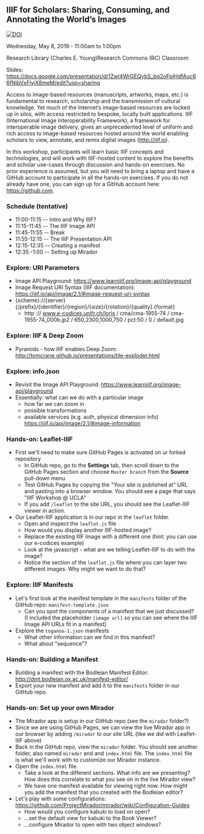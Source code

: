 ## IIIF for Scholars: Sharing, Consuming, and Annotating the World’s Images

[![DOI](https://zenodo.org/badge/185241561.svg)](https://zenodo.org/badge/latestdoi/185241561)

Wednesday, May 8, 2019 - 11:00am to 1:00pm

Research Library (Charles E. Young)Research Commons (RC) Classroom

Slides: https://docs.google.com/presentation/d/1Zwl4WrGEQybS_bq2oFpjHdfAuc66fNjbVxFlyjX8meM/edit?usp=sharing

Access to image-based resources (manuscripts, artworks, maps, etc.) is fundamental to research, scholarship and the transmission of cultural knowledge. Yet much of the Internet’s image-based resources are locked up in silos, with access restricted to bespoke, locally built applications. IIIF (International Image Interoperability Framework), a framework for interoperable image delivery, gives an unprecedented level of uniform and rich access to image-based resources hosted around the world enabling scholars to view, annotate, and remix digital images (http://iiif.io).

In this workshop, participants will learn basic IIIF concepts and technologies, and will work with IIIF-hosted content to explore the benefits and scholar use-cases through discussion and hands-on exercises. No prior experience is assumed, but you will need to bring a laptop and have a GitHub account to participate in all the hands-on exercises. If you do not already have one, you can sign up for a GitHub account here: https://github.com.

### Schedule (tentative)
* 11:00-11:15 -- Intro and Why IIIF?
* 11:15-11:45 -- The IIIF Image API
* 11:45-11:55 -- Break
* 11:55-12:15 -- The IIIF Presentation API
* 12:15-12:35 -- Creating a manifest
* 12:35 -1:00 -- Setting up Mirador

### Explore: URI Parameters
* Image API Playground: https://www.learniiif.org/image-api/playground
* Image Request URI Syntax (IIIF documentation): https://iiif.io/api/image/2.1/#image-request-uri-syntax
* {scheme}://{server}{/prefix}/{identifier}/{region}/{size}/{rotation}/{quality}.{format}
    * http :// www.e-codices.unifr.ch/loris / cma/cma-1955-74 / cma-1955-74_000b.jp2 / 650,2300,1000,750 / pct:50 / 0 / default.jpg

### Explore: IIIF & Deep Zoom
* Pyramids - how IIIF enables Deep Zoom: http://tomcrane.github.io/presentations/tile-exploder.html

### Explore: info.json
* Revisit the Image API Playground: https://www.learniiif.org/image-api/playground
* Essentially: what can we do with a particular image
    * how far we can zoom in
    * possible transformations
    * available services (e.g. auth, physical dimension info)
https://iiif.io/api/image/2.1/#image-information

### Hands-on: Leaflet-IIIF
* First we'll need to make sure GitHub Pages is activated on ur forked repository
    * In GitHub repo, go to the **Settings** tab, then scroll down to the GitHub Pages section and choose `Master branch` from the **Source** pull-down menu
    * Test GitHub Pages by copying the "Your site is published at" URL and pasting into a browser window. You should see a page that says "IIIF Workshop @ UCLA"
    * If you add `/leaflet` to the site URL, you should see the Leaflet-IIIF viewer in action.
* Our Leaflet-IIIF application is in our repo in the `leaflet` folder.
    * Open and inspect the `leaflet.js` file
    * How would you display another IIIF-hosted image?
    * Replace the existing IIIF image with a different one (hint: you can use our e-codices example)
    * Look at the javascript - what are we telling Leaflet-IIIF to do with the image?
    * Notice the section of the `leaflet.js` file where you can layer two different images. Why might we want to do that?

### Explore: IIIF Manifests
* Let's first look at the manifest template in the `manifests` folder of the GitHub repo: `manifest-template.json`
    * Can you spot the components of a manifest that we just discussed? (I included the placeholder `[image url]` so you can see where the IIIF Image API URLs fit in a manifest)
* Explore the `toganoo-1.json` manifests
    * What other information can we find in this manifest?
    * What about "sequence"?

### Hands-on: Building a Manifest
* Building a manifest with the Bodleian Manifest Editor: http://dmt.bodleian.ox.ac.uk/manifest-editor/
* Export your new manifest and add it to the `manifests` folder in our GitHub repo

### Hands-on: Set up your own Mirador
* The Mirador app is setup in our GitHub repo (see the `mirador` folder?)
* Since we are using GitHub Pages, we can view the live Mirador app in our browser by adding `/mirador` to our site URL (like we did with Leaflet-IIIF above)
* Back in the GitHub repo, view the `mirador` folder. You should see another folder, also named `mirador` and and `index.html` file. The `index.html` file is what we'll work with to customize our Mirador instance.
* Open the `index.html` file.
    * Take a look at the different sections. What info are we presenting? How does this correlate to what you see on in the live Mirador view?
    * We have one manifest available for viewing right now. How might you add the manifest that you created with the Bodleian editor?
* Let's play with some configurations: https://github.com/ProjectMirador/mirador/wiki/Configuration-Guides
    * How would you configure kabuki to load on open?
    * ...set the default view for kabuki to the Book Viewer?
    * ...configure Mirador to open with two object windows?
